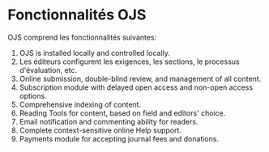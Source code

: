 # Fonctionnalités OJS

OJS comprend les fonctionnalités suivantes:

1. OJS is installed locally and controlled locally.
2. Les éditeurs configurent les exigences, les sections, le processus d'évaluation, etc.
3. Online submission, double-blind review, and management of all content.
4. Subscription module with delayed open access and non-open access options.
5. Comprehensive indexing of content.
6. Reading Tools for content, based on field and editors' choice.
7. Email notification and commenting ability for readers.
8. Complete context-sensitive online Help support.
9. Payments module for accepting journal fees and donations.
